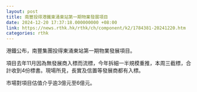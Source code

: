 ```yaml
---
layout: post
title: 南豐投得港鐵東涌東站第一期物業發展項目
date: 2024-12-20 17:37:18.000000000 +08:00
link: https://news.rthk.hk/rthk/ch/component/k2/1784381-20241220.htm
categories: rthk
---
```


港鐵公布，南豐集團投得東涌東站第一期物業發展項目。

項目去年11月因為無發展商入標而流標，今年拆細一半規模重推，本周三截標，合計收到4份標書。現場所見，長實及信置等發展商都有入標。

市場對項目估值介乎逾3億元至6億元。
